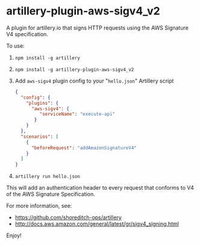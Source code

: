 # artillery-plugin-aws-sigv4_v2
A plugin for artillery.io that signs HTTP requests using the AWS Signature V4 specification.

To use:

1. `npm install -g artillery`
2. `npm install -g artillery-plugin-aws-sigv4_v2`
3. Add `aws-sigv4` plugin config to your "`hello.json`" Artillery script

    ```json
    {
      "config": {
        "plugins": {
          "aws-sigv4": {
             "serviceName": "execute-api"
           }
        }
      },
      "scenarios": [
        {
          "beforeRequest": "addAmazonSignatureV4"
        }
      ]
    }
    ```

4. `artillery run hello.json`

This will add an authentication header to every request that conforms to V4 of the AWS Signature Specification.

For more information, see:

* https://github.com/shoreditch-ops/artillery
* http://docs.aws.amazon.com/general/latest/gr/sigv4_signing.html

Enjoy!
